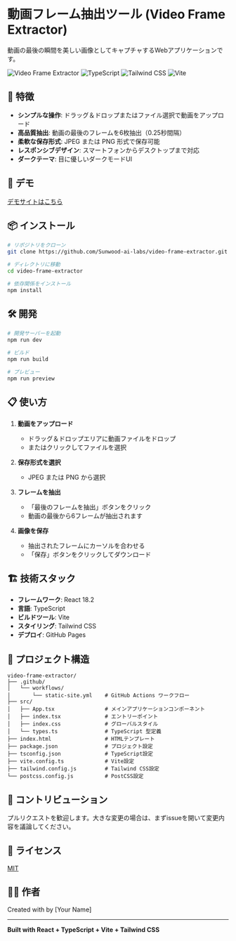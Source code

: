 # 動画フレーム抽出ツール (Video Frame Extractor)

動画の最後の瞬間を美しい画像としてキャプチャするWebアプリケーションです。

![Video Frame Extractor](https://img.shields.io/badge/React-18.2.0-61dafb?logo=react)
![TypeScript](https://img.shields.io/badge/TypeScript-5.3.3-3178c6?logo=typescript)
![Tailwind CSS](https://img.shields.io/badge/Tailwind_CSS-3.4.0-38bdf8?logo=tailwindcss)
![Vite](https://img.shields.io/badge/Vite-5.0.8-646cff?logo=vite)

## 🎯 特徴

- **シンプルな操作**: ドラッグ＆ドロップまたはファイル選択で動画をアップロード
- **高品質抽出**: 動画の最後のフレームを6枚抽出（0.25秒間隔）
- **柔軟な保存形式**: JPEG または PNG 形式で保存可能
- **レスポンシブデザイン**: スマートフォンからデスクトップまで対応
- **ダークテーマ**: 目に優しいダークモードUI

## 🚀 デモ

[デモサイトはこちら](https://sunwood-ai-labs.github.io/video-frame-extractor/)

## 📦 インストール

```bash
# リポジトリをクローン
git clone https://github.com/Sunwood-ai-labs/video-frame-extractor.git

# ディレクトリに移動
cd video-frame-extractor

# 依存関係をインストール
npm install
```

## 🛠️ 開発

```bash
# 開発サーバーを起動
npm run dev

# ビルド
npm run build

# プレビュー
npm run preview
```

## 📋 使い方

1. **動画をアップロード**
   - ドラッグ＆ドロップエリアに動画ファイルをドロップ
   - またはクリックしてファイルを選択

2. **保存形式を選択**
   - JPEG または PNG から選択

3. **フレームを抽出**
   - 「最後のフレームを抽出」ボタンをクリック
   - 動画の最後から6フレームが抽出されます

4. **画像を保存**
   - 抽出されたフレームにカーソルを合わせる
   - 「保存」ボタンをクリックしてダウンロード

## 🏗️ 技術スタック

- **フレームワーク**: React 18.2
- **言語**: TypeScript
- **ビルドツール**: Vite
- **スタイリング**: Tailwind CSS
- **デプロイ**: GitHub Pages

## 📂 プロジェクト構造

```
video-frame-extractor/
├── .github/
│   └── workflows/
│       └── static-site.yml    # GitHub Actions ワークフロー
├── src/
│   ├── App.tsx                # メインアプリケーションコンポーネント
│   ├── index.tsx              # エントリーポイント
│   ├── index.css              # グローバルスタイル
│   └── types.ts               # TypeScript 型定義
├── index.html                 # HTMLテンプレート
├── package.json               # プロジェクト設定
├── tsconfig.json              # TypeScript設定
├── vite.config.ts             # Vite設定
├── tailwind.config.js         # Tailwind CSS設定
└── postcss.config.js          # PostCSS設定
```

## 🤝 コントリビューション

プルリクエストを歓迎します。大きな変更の場合は、まずissueを開いて変更内容を議論してください。

## 📄 ライセンス

[MIT](https://choosealicense.com/licenses/mit/)

## 👨‍💻 作者

Created with by [Your Name]

---

**Built with React + TypeScript + Vite + Tailwind CSS**
